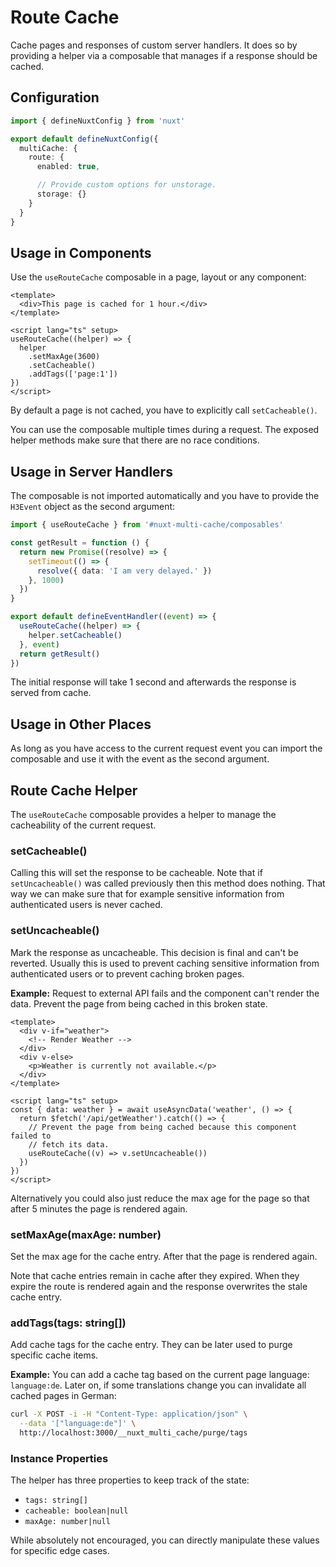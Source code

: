 # Route Cache

Cache pages and responses of custom server handlers. It does so by providing a
helper via a composable that manages if a response should be cached.

## Configuration

```typescript
import { defineNuxtConfig } from 'nuxt'

export default defineNuxtConfig({
  multiCache: {
    route: {
      enabled: true,

      // Provide custom options for unstorage.
      storage: {}
    }
  }
}
```

## Usage in Components

Use the `useRouteCache` composable in a page, layout or any component:

```vue
<template>
  <div>This page is cached for 1 hour.</div>
</template>

<script lang="ts" setup>
useRouteCache((helper) => {
  helper
    .setMaxAge(3600)
    .setCacheable()
    .addTags(['page:1'])
})
</script>
```

By default a page is not cached, you have to explicitly call `setCacheable()`.

You can use the composable multiple times during a request. The exposed helper
methods make sure that there are no race conditions.

## Usage in Server Handlers

The composable is not imported automatically and you have to provide the
`H3Event` object as the second argument:

```typescript
import { useRouteCache } from '#nuxt-multi-cache/composables'

const getResult = function () {
  return new Promise((resolve) => {
    setTimeout(() => {
      resolve({ data: 'I am very delayed.' })
    }, 1000)
  })
}

export default defineEventHandler((event) => {
  useRouteCache((helper) => {
    helper.setCacheable()
  }, event)
  return getResult()
})
```

The initial response will take 1 second and afterwards the response is served
from cache.

## Usage in Other Places

As long as you have access to the current request event you can import the
composable and use it with the event as the second argument.

## Route Cache Helper

The `useRouteCache` composable provides a helper to manage the cacheability of
the current request.

### setCacheable()

Calling this will set the response to be cacheable. Note that if
`setUncacheable()` was called previously then this method does nothing. That
way we can make sure that for example sensitive information from authenticated
users is never cached.

### setUncacheable()

Mark the response as uncacheable. This decision is final and can't be reverted.
Usually this is used to prevent caching sensitive information from
authenticated users or to prevent caching broken pages.

**Example:** Request to external API fails and the component can't render the
data. Prevent the page from being cached in this broken state.

```vue
<template>
  <div v-if="weather">
    <!-- Render Weather -->
  </div>
  <div v-else>
    <p>Weather is currently not available.</p>
  </div>
</template>

<script lang="ts" setup>
const { data: weather } = await useAsyncData('weather', () => {
  return $fetch('/api/getWeather').catch(() => {
    // Prevent the page from being cached because this component failed to
    // fetch its data.
    useRouteCache((v) => v.setUncacheable())
  })
})
</script>
```

Alternatively you could also just reduce the max age for the page so that after
5 minutes the page is rendered again.

### setMaxAge(maxAge: number)

Set the max age for the cache entry. After that the page is rendered again.

Note that cache entries remain in cache after they expired. When they expire
the route is rendered again and the response overwrites the stale cache entry.


### addTags(tags: string[])

Add cache tags for the cache entry. They can be later used to purge specific
cache items.

**Example:** You can add a cache tag based on the current page language:
`language:de`. Later on, if some translations change you can invalidate all
cached pages in German:

```bash
curl -X POST -i -H "Content-Type: application/json" \
  --data '["language:de"]' \
  http://localhost:3000/__nuxt_multi_cache/purge/tags
```

### Instance Properties

The helper has three properties to keep track of the state:

- `tags: string[]`
- `cacheable: boolean|null`
- `maxAge: number|null`


While absolutely not encouraged, you can directly manipulate these values for
specific edge cases.
